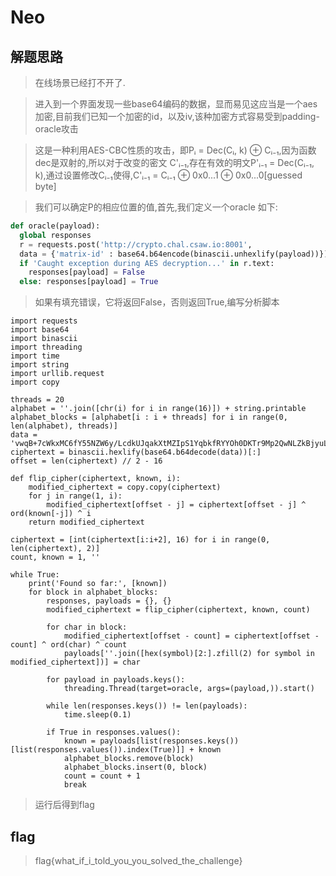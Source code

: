 # Neo

## 解题思路

>  在线场景已经打不开了.

> 进入到一个界面发现一些base64编码的数据，显而易见这应当是一个aes加密,目前我们已知一个加密的id，以及iv,该种加密方式容易受到padding-oracle攻击

> 这是一种利用AES-CBC性质的攻击，即Pᵢ = Dec(Cᵢ, k) ⊕ Cᵢ₋₁,因为函数dec是双射的,所以对于改变的密文 C'ᵢ₋₁,存在有效的明文P'ᵢ₋₁ = Dec(Cᵢ₋₁, k),通过设置修改Cᵢ₋₁使得,C'ᵢ₋₁ = Cᵢ₋₁ ⊕ 0x0...1 ⊕ 0x0...0[guessed byte] 

> 我们可以确定P的相应位置的值,首先,我们定义一个oracle 如下: 

```python 
def oracle(payload): 
  global responses 
  r = requests.post('http://crypto.chal.csaw.io:8001', 
  data = {'matrix-id' : base64.b64encode(binascii.unhexlify(payload))}) 
  if 'Caught exception during AES decryption...' in r.text: 
    responses[payload] = False 
  else: responses[payload] = True
``` 

> 如果有填充错误，它将返回False，否则返回True,编写分析脚本

```
import requests
import base64
import binascii
import threading
import time
import string
import urllib.request
import copy

threads = 20
alphabet = ''.join([chr(i) for i in range(16)]) + string.printable
alphabet_blocks = [alphabet[i : i + threads] for i in range(0, len(alphabet), threads)]
data = 'vwqB+7cWkxMC6fY55NZW6y/LcdkUJqakXtMZIpS1YqbkfRYYOh0DKTr9Mp2QwNLZkBjyuLbNLghhSVNkHcng+Vpmp5WT5OAnhUlEr+LyBAU='
ciphertext = binascii.hexlify(base64.b64decode(data))[:]
offset = len(ciphertext) // 2 - 16

def flip_cipher(ciphertext, known, i):
    modified_ciphertext = copy.copy(ciphertext)
    for j in range(1, i):
        modified_ciphertext[offset - j] = ciphertext[offset - j] ^ ord(known[-j]) ^ i
    return modified_ciphertext

ciphertext = [int(ciphertext[i:i+2], 16) for i in range(0, len(ciphertext), 2)]
count, known = 1, ''

while True:
    print('Found so far:', [known])
    for block in alphabet_blocks:
        responses, payloads = {}, {}
        modified_ciphertext = flip_cipher(ciphertext, known, count)

        for char in block:
            modified_ciphertext[offset - count] = ciphertext[offset - count] ^ ord(char) ^ count
            payloads[''.join([hex(symbol)[2:].zfill(2) for symbol in modified_ciphertext])] = char

        for payload in payloads.keys():
            threading.Thread(target=oracle, args=(payload,)).start()

        while len(responses.keys()) != len(payloads):
            time.sleep(0.1)

        if True in responses.values():
            known = payloads[list(responses.keys())[list(responses.values()).index(True)]] + known
            alphabet_blocks.remove(block)
            alphabet_blocks.insert(0, block)
            count = count + 1
            break
```

> 运行后得到flag

## flag

> flag{what_if_i_told_you_you_solved_the_challenge}
